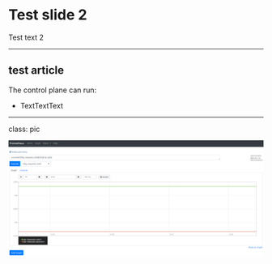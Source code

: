 # Test slide 2 

Test text 2

---

## test article 

The control plane can run:

- TextTextText

---

class: pic

![Wow! Prometheus](https://github.com/Hrisanfov/slides/blob/master/images/joxi_screenshot_1560161466522.png?raw=true)
